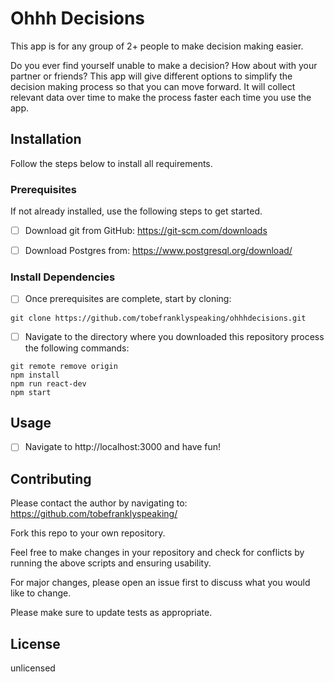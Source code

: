 # Ohhh Decisions

This app is for any group of 2+ people to make decision making easier.

Do you ever find yourself unable to make a decision? How about with your partner or friends? This app will give different options to simplify the decision making process so that you can move forward. It will collect relevant data over time to make the process faster each time you use the app.


## Installation

Follow the steps below to install all requirements.


### Prerequisites

If not already installed, use the following steps to get started.

- [ ] Download git from GitHub: https://git-scm.com/downloads

- [ ]  Download Postgres from: https://www.postgresql.org/download/


### Install Dependencies

- [ ]  Once prerequisites are complete, start by cloning:
```
git clone https://github.com/tobefranklyspeaking/ohhhdecisions.git
```
- [ ]  Navigate to the directory where you downloaded this repository process the following commands:
```
git remote remove origin
npm install
npm run react-dev
npm start
```


## Usage

- [ ]  Navigate to http://localhost:3000 and have fun!


## Contributing
Please contact the author by navigating to:
https://github.com/tobefranklyspeaking/

Fork this repo to your own repository.

Feel free to make changes in your repository and check for conflicts by running the above scripts and ensuring usability.

For major changes, please open an issue first to discuss what you would like to change.

Please make sure to update tests as appropriate.


## License
unlicensed